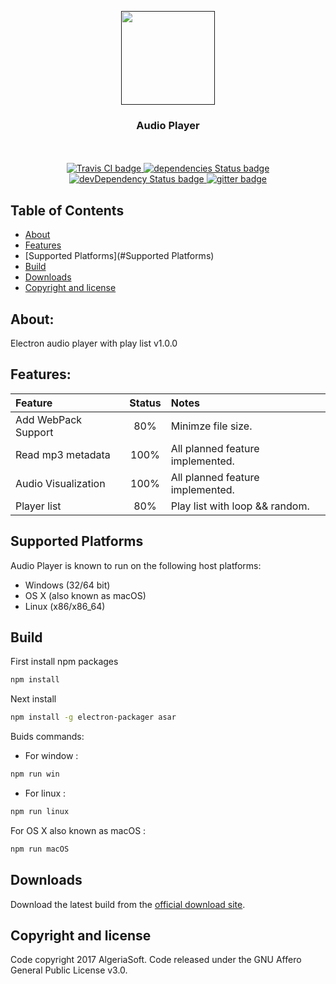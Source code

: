 <p align="center">
  <a href="">
    <img src="assets-dev/multimedia/images/icon.png" width="150">
  </a>

  <h3 align="center">Audio Player</h3>

<p align="center">
    <br>
    <br>
    <a href="https://travis-ci.org/AlgeriaSoft/Audio-Player">
      <img src="https://travis-ci.org/AlgeriaSoft/Audio-Player.svg?branch=master" alt="Travis CI badge">
    </a>
    <a href="https://david-dm.org/AlgeriaSoft/Audio-Player">
      <img src="https://david-dm.org/AlgeriaSoft/Audio-Player/status.svg" alt="dependencies Status badge">
      </a>
    <a href="https://david-dm.org/AlgeriaSoft/Audio-Player#info=devDependencies">
      <img src="https://david-dm.org/AlgeriaSoft/Audio-Player/dev-status.svg" alt="devDependency Status badge">
    </a>
     <a href="https://gitter.im/Audio-Player/Lobby?utm_source=badge&utm_medium=badge&utm_campaign=pr-badge&utm_content=badge">
        <img src="https://badges.gitter.im/Audio-Player/Lobby.svg" alt="gitter badge">
    </a>

</p>
  
## Table of Contents

- [About](#About)
- [Features](#Features)
- [Supported Platforms](#Supported Platforms)
- [Build](#Build)
- [Downloads](#Downloads)
- [Copyright and license](#copyright-and-license)


## About:
Electron audio player with play list v1.0.0

## Features:
| Feature                | Status        | Notes                             |
|:-----------------------|:-------------:|:----------------------------------|
| Add WebPack Support    | 80%           | Minimze file size.                |
| Read mp3 metadata      | 100%          | All planned feature implemented.  |
| Audio Visualization    | 100%          | All planned feature implemented.  |
| Player list            | 80%           | Play list with loop && random.    |
  


## Supported Platforms
Audio Player is known to run on the following host platforms:

- Windows (32/64 bit)
- OS X (also known as macOS)
- Linux (x86/x86_64)

## Build
First install npm packages

```bash
npm install
```

Next install

```bash
npm install -g electron-packager asar
```


Buids commands:

- For window : 
```bash 
npm run win
```
- For linux : 
```bash
npm run linux
```
For OS X also known as macOS :
```bash
npm run macOS
```

## Downloads

Download the latest build from the [official download site](https://algeriasoft.github.io/Website/audio-player/download.html).


## Copyright and license
Code copyright 2017 AlgeriaSoft. Code released under the GNU Affero General Public License v3.0.
